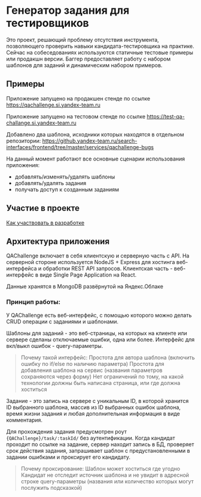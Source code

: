 # Генератор задания для тестировщиков

Это проект, решающий проблему отсутствия инструмента, позволяющего проверить навыки кандидата-тестировщика на практике. Сейчас на собеседованиях используются статичные тестовые примеры или продакшн версии.
Баггер предоставляет работу с набором шаблонов для заданий и динамическим набором примеров.

## Примеры

Приложение запущено на продакшен стенде по ссылке https://qachallenge.si.yandex-team.ru

Приложение запущено на тестовом стенде по ссылке https://test-qa-challange.si.yandex-team.ru

Добавлено два шаблона, исходники которых находятся в отдельном репозитории:
https://github.yandex-team.ru/search-interfaces/frontend/tree/master/services/qachallenge-bugs

На данный момент работают все основные сценарии использования приложения:

- добавлять/изменять/удалять шаблоны
- добавлять/удалять задания
- получать доступ к созданным заданиям

## Участие в проекте

[Как участвовать в разработке](./CONTRIBUTING.MD)

## Архитектура приложения

QAChallenge включает в себя клиентскую и серверную часть с API.
На серверной стороне используется NodeJS + Express для хостинга веб-интерфейса и обработки REST API запросов. Клиентская часть - веб-интерфейс в виде Single Page Application на React.

Данные хранятся в MongoDB развёрнутой на Яндекс.Облаке

### Принцип работы:

У QAChallenge есть веб-интерфейс, с помощью которого можно делать CRUD операции с заданиями и шаблонами.

Шаблоны для заданий - это веб-страницы, на которых на клиенте или сервере сделаны отключаемые ошибки, одна или более. Интерфейс для вкл/выкл ошибок - query-параметры.

> Почему такой интерфейс:
> Простота для автора шаблона (включить ошибку по if/else по наличию параметра)
> Простота для добавления шаблона на сервис (названия параметров сохраняются через форму)
> Нет ограничений по тому, на какой технологии должны быть написана страница, или где должна хоститься

Задание - это запись на сервере с уникальным ID, в которой хранится ID выбранного шаблона, массив из ID выбранных ошибок шаблона, время жизни задания и любая дополнительная информация в виде комментария.

Для прохождения задания предусмотрен роут `{QAChallenge}/task/:taskId/` без аутентификации. Когда кандидат проходит по ссылке на задание, сервер находит запись в БД, проверяет срок действия задания, запрашивает шаблон с предустановленными в задании ошибками и проксирует его кандидату.

> Почему проксирование:
> Шаблон может хоститься где угодно
> Кандидат не отследит источник шаблона и не увидит в адресной строке query-параметры (названия или количество которых могут послужить подсказкой)
